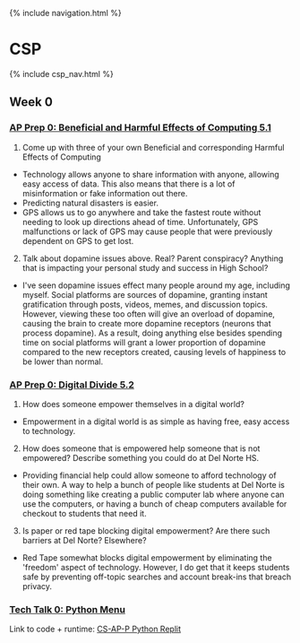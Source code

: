 {% include navigation.html %}

# CSP

{% include csp_nav.html %}

## Week 0

### [AP Prep 0: Beneficial and Harmful Effects of Computing 5.1](https://github.com/nighthawkcoders/nighthawk_csp/wiki/Tri-3-TPT-0.1-related-to-Beneficial-and-Harmful-Effects-of-Computing-Big-Idea-5.1)

1. Come up with three of your own Beneficial and corresponding Harmful Effects of Computing
* Technology allows anyone to share information with anyone, allowing easy access of data. This also means that there is a lot of misinformation or fake information out there.
* Predicting natural disasters is easier.
* GPS allows us to go anywhere and take the fastest route without needing to look up directions ahead of time. Unfortunately, GPS malfunctions or lack of GPS may cause people that were previously dependent on GPS to get lost.

2. Talk about dopamine issues above. Real? Parent conspiracy? Anything that is impacting your personal study and success in High School?
* I've seen dopamine issues effect many people around my age, including myself. Social platforms are sources of dopamine, granting instant gratification through posts, videos, memes, and discussion topics. However, viewing these too often will give an overload of dopamine, causing the brain to create more dopamine receptors (neurons that process dopamine). As a result, doing anything else besides spending time on social platforms will grant a lower proportion of dopamine compared to the new receptors created, causing levels of happiness to be lower than normal.

### [AP Prep 0: Digital Divide 5.2](https://github.com/nighthawkcoders/nighthawk_csp/wiki/Tri-3-TPT-0.2-related-to-Digital-Divide-Big-Idea-5.2)

1. How does someone empower themselves in a digital world?
* Empowerment in a digital world is as simple as having free, easy access to technology.

2. How does someone that is empowered help someone that is not empowered? Describe something you could do at Del Norte HS.
* Providing financial help could allow someone to afford technology of their own. A way to help a bunch of people like students at Del Norte is doing something like creating a public computer lab where anyone can use the computers, or having a bunch of cheap computers available for checkout to students that need it.

3. Is paper or red tape blocking digital empowerment? Are there such barriers at Del Norte? Elsewhere?
* Red Tape somewhat blocks digital empowerment by eliminating the 'freedom' aspect of technology. However, I do get that it keeps students safe by preventing off-topic searches and account break-ins that breach privacy.

### [Tech Talk 0: Python Menu](https://github.com/nighthawkcoders/nighthawk_csp/wiki/Tri-3---TT0---Python-Menu,-Replit,-Github)

Link to code + runtime: [CS-AP-P Python Replit](https://replit.com/@ArchHuang/CS-AP-P?lite=true)
